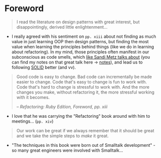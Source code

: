 # Foreword

> I read the literature on design patterns with great interest, but disappointingly, derived little enlightenment...

- I really agreed with his sentiment on `pp. xiii` about not finding as much value in just learning OOP then design patterns, but finding the most value when learning the principles behind things (like we do in learning about refactoring). In my mind, those principles often manifest in our subconscious as code smells, which [like Sandi Metz talks about](https://www.youtube.com/watch?v=v-2yFMzxqwU&list=PLqal2KPbpmUwQurG_ixyT9pAHcesUjvJ5) (you can find my notes on that great talk here -> [notes](../solid_object_oriented_design_by_sandi_metz.md)), and lead us to following [SOLID](https://sandimetz.com/blog/2009/03/21/solid-design-principles) better (and vv).

> Good code is easy to change.
> Bad code can incrementally be made easier to change.
> Code that's easy to change is fun to work with.
> Code that's hard to change is stressful to work with.
> And the more changes you make, without refactoring it, the more stressful working with it becomes.
> 
> – _Refactoring: Ruby Edition, Foreword, pp. xiii_

- I love that he was carrying the "Refactoring" book around with him to meetings... (`pp. xiv`)

> Our work can be great if we always remember that it should be great and we take the simple steps to _make_ it great.

- "The techniques in this book were born out of Smalltalk development" - so many great engineers were involved with Smalltalk...

